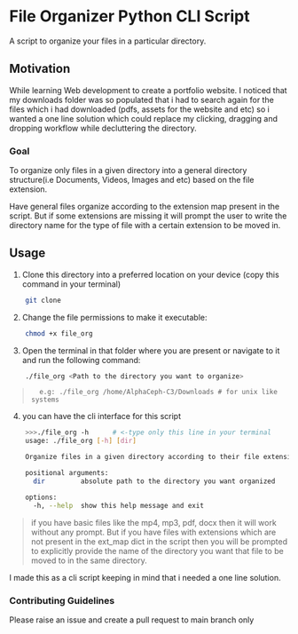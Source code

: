 # File Organizer Python CLI Script

A script to organize your files in a particular directory.

## Motivation

While learning Web development to create a portfolio website. I noticed that my downloads folder was so populated that i had to search again for the files which i had downloaded (pdfs, assets for the website and etc) so i wanted a one line solution which could replace my clicking, dragging and dropping workflow while decluttering the directory.

### Goal

To organize only files in a given directory into a general directory structure(i.e Documents, Videos, Images and etc) based on the file extension.

Have general files organize according to the extension map present in the script. But if some extensions are missing it will prompt the user to write the directory name for the type of file with a certain extension to be moved in.

## Usage

1. Clone this directory into a preferred location on your device (copy this command in your terminal)
```bash
    git clone
```
2. Change the file permissions to make it executable:
```bash
    chmod +x file_org
```
3. Open the terminal in that folder where you are present or navigate to it and run the following command:
```bash
    ./file_org <Path to the directory you want to organize>
```
>       e.g: ./file_org /home/AlphaCeph-C3/Downloads # for unix like systems

4. you can have the cli interface for this script
```bash
    >>>./file_org -h      # <-type only this line in your terminal
    usage: ./file_org [-h] [dir]

    Organize files in a given directory according to their file extensions

    positional arguments:
      dir         absolute path to the directory you want organized

    options:
      -h, --help  show this help message and exit
```

>if you have basic files like the mp4, mp3, pdf, docx then it will work without any prompt. But if you have files with extensions which are not present in the ext_map dict in the script then you will be prompted to explicitly provide the name of the directory you want that file to be moved to in the same directory.

I made this as a cli script keeping in mind that i needed a one line solution.


### Contributing Guidelines

Please raise an issue and create a pull request to main branch only


